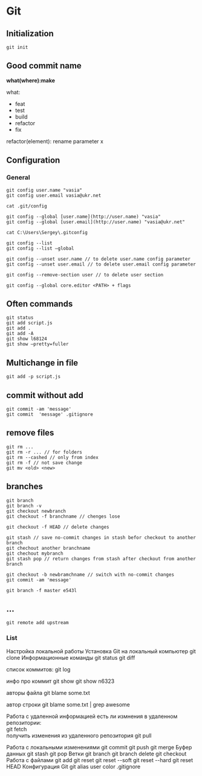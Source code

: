# Git

## Initialization

`git init`

## Good commit name

**what(where):make**

what:
- feat
- test
- build
- refactor
- fix

refactor(element): rename parameter x

## Configuration

### General

    git config user.name "vasia"
    git config user.email vasia@ukr.net
    
    cat .git/config
    
    git config --global [user.name](http://user.name) "vasia"
    git config --global [user.email](http://user.name) "vasia@ukr.net"
    
    cat C:\Users\Sergey\.gitconfig

    git config --list
    git config --list —global
    
    git config --unset user.name // to delete user.name config parameter
    git config --unset user.email // to delete user.email config parameter
    
    git config --remove-section user // to delete user section

    git config --global core.editor <PATH> + flags

## Often commands

    git status
    git add script.js
    git add .
    git add -A
    git show l68124
    git show —pretty=fuller

## Multichange in file

    git add -p script.js

## commit without add

    git commit -am 'message'
    git commit  'message' .gitignore

## remove files

    git rm ...
    git rm -r ... // for folders
    git rm --cashed // only from index
    git rm -f // not save change
    git mv <old> <new> 

## branches

    git branch
    git branch -v
    git checkout newbranch
    git checkout -f branchname // chenges lose

    git checkout -f HEAD // delete changes

    git stash // save no-commit changes in stash befor checkout to another branch  
    git chechout another branchname
    git chechout mybranch
    git stash pop // return changes from stash after checkout from another branch
 
    git checkout -b newbramchname // switch with no-commit changes
    git commit -am 'message'

    git branch -f master e543l
    
## ...

    git remote add upstream 


### List

Настройка локальной работы
Установка Git на локальный компьютер
    git clone
Информационные команды
    git status
    git diff


   список коммитов:
    git log 
    
   инфо про коммит
    git show
    git show n6323
    
   авторы файла
    git blame some.txt

   автор строки
    git blame some.txt | grep awesome

Работа с удаленной информацией
    есть ли измнения в удаленном репозитории:  
    git fetch  
    получить изменения из удаленного репозитория
    git pull

Работа с локальными изменениями
    git commit
    git push
    git merge
Буфер данных
    git stash
    git pop
Ветки
    git branch
    git branch delete
    git checkout
Работа с файлами
    git add
    git reset
    git reset --soft
    git reset --hard
    git reset HEAD
Конфигурация Git
    git alias
    user
    color
    .gitignore
